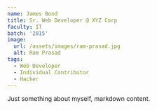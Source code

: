 ```yaml
---
name: James Bond
title: Sr. Web Developer @ XYZ Corp
faculty: IT
batch: '2015'
image:
  url: /assets/images/ram-prasad.jpg
  alt: Ram Prasad
tags:
  - Web Developer
  - Individual Contributor
  - Hacker
---
```


Just something about myself, markdown content.